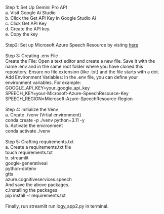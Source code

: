 Step 1: Set Up Gemini Pro API <br />
  a. Visit Google Ai Studio <br />
  b. Click the Get API Key in Google Studio Ai <br />
  c. Click Get API Key <br />
  d. Create the API key.<br />
  e. Copy the key <br />
<br />
Step2: Set up Microsoft Azure Speech Resource by visitng [here](https://portal.azure.com/#create/Microsoft.CognitiveServicesSpeechServices) <br />
  <br />
Step 3: Creating .env File <br />
  Create the File: Open a text editor and create a new file. Save it with the name .env and in the same root folder where you have cloned this repository. Ensure no file extension (like .txt) and the file starts with a dot. <br />
  Add Environment Variables: In the .env file, you can define your environment variables. For example: <br />
  GOOGLE_API_KEY=your_google_api_key<br />
  SPEECH_KEY=your-Microsoft-Azure-SpeechResource-Key <br />
  SPEECH_REGION=Microsoft-Azure-SpeechResource-Region <br />
<br />
Step 4: Initialize the Venv <br />
  a. Create ./venv (Vrtial environment)<br />
    conda create -p ./venv python=3.11 -y <br />
  b. Activate the environment<br />
    conda activate ./venv <br />
  <br />
Step 5: Crafting requirements.txt <br />
  a. Create a requirements.txt file <br />
    touch requirements.txt <br />
  b. streamlit<br />
    google-generativeai <br />
    python-dotenv <br />
    gtts <br />
    azure.cognitiveservices.speech<br />
    And save the above packages. <br />
  c.Installing the packages <br />
  pip install -r requirements.txt <br />
<br />
Finally, run streamlit run logy_app2.py in terminal.
